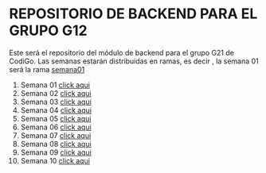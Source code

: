 # REPOSITORIO DE BACKEND PARA EL GRUPO G12

Este será el repositorio del módulo de backend para el grupo G21 de CodiGo. Las semanas estarán distribuidas en ramas, es decir , la semana 01 será la rama <a href="https://github.com/">semana01</a>

1. Semana 01 <a href="https://github.com/chrissda/Backend-Codigo-G21/tree/semana01?tab=readme-ov-file">click aqui</a>
2. Semana 02 <a href="https://github.com/">click aqui</a>
3. Semana 03 <a href="https://github.com/">click aqui</a>
4. Semana 04 <a href="https://github.com/">click aqui</a>
5. Semana 05 <a href="https://github.com/">click aqui</a>
6. Semana 06 <a href="https://github.com/">click aqui</a>
7. Semana 07 <a href="https://github.com/">click aqui</a>
8. Semana 08 <a href="https://github.com/">click aqui</a>
9. Semana 09 <a href="https://github.com/">click aqui</a>
10. Semana 10 <a href="https://github.com/">click aqui</a>